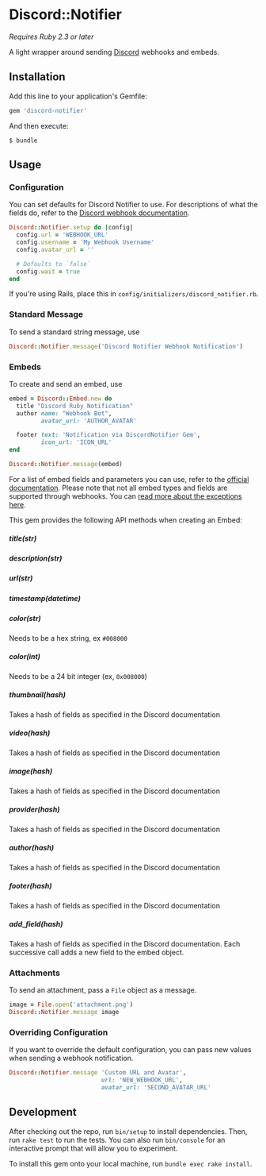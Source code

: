# Discord::Notifier

_Requires Ruby 2.3 or later_

A light wrapper around sending [Discord](https://discordapp.com) webhooks and embeds.

## Installation

Add this line to your application's Gemfile:

```ruby
gem 'discord-notifier'
```

And then execute:

    $ bundle

## Usage

### Configuration

You can set defaults for Discord Notifier to use. For descriptions of what the fields do, refer to the [Discord webhook documentation](https://discordapp.com/developers/docs/resources/webhook#execute-webhook).

```ruby
Discord::Notifier.setup do |config|
  config.url = 'WEBHOOK_URL'
  config.username = 'My Webhook Username'
  config.avatar_url = ''

  # Defaults to `false`
  config.wait = true
end
```

If you're using Rails, place this in `config/initializers/discord_notifier.rb`.

### Standard Message

To send a standard string message, use

```ruby
Discord::Notifier.message('Discord Notifier Webhook Notification')
```

### Embeds

To create and send an embed, use

```ruby
embed = Discord::Embed.new do
  title "Discord Ruby Notification"
  author name: "Webhook Bot",
         avatar_url: 'AUTHOR_AVATAR'

  footer text: 'Notification via DiscordNotifier Gem',
         icon_url: 'ICON_URL'
end

Discord::Notifier.message(embed)
```

For a list of embed fields and parameters you can use, refer to the [official documentation](https://discordapp.com/developers/docs/resources/channel#embed-object). Please note that not all embed types and fields are supported through webhooks. You can [read more about the exceptions here](https://discordapp.com/developers/docs/resources/webhook#execute-webhook).

This gem provides the following API methods when creating an Embed:

##### title(str)

##### description(str)

##### url(str)

##### timestamp(datetime)

##### color(str)

Needs to be a hex string, ex `#008000`

##### color(int)

Needs to be a 24 bit integer (ex, `0x008000`)

##### thumbnail(hash)

Takes a hash of fields as specified in the Discord documentation

##### video(hash)

Takes a hash of fields as specified in the Discord documentation

##### image(hash)

Takes a hash of fields as specified in the Discord documentation

##### provider(hash)

Takes a hash of fields as specified in the Discord documentation

##### author(hash)

Takes a hash of fields as specified in the Discord documentation

##### footer(hash)

Takes a hash of fields as specified in the Discord documentation

##### add_field(hash)

Takes a hash of fields as specified in the Discord documentation. Each successive call adds a new field to the embed object.

### Attachments

To send an attachment, pass a `File` object as a message.

```ruby
image = File.open('attachment.png')
Discord::Notifier.message image
```

### Overriding Configuration

If you want to override the default configuration, you can pass new values when sending a webhook notification.

```ruby
Discord::Notifier.message 'Custom URL and Avatar',
                          url: 'NEW_WEBHOOK_URL',
                          avatar_url: 'SECOND_AVATAR_URL'
```

## Development

After checking out the repo, run `bin/setup` to install dependencies. Then, run `rake test` to run the tests. You can also run `bin/console` for an interactive prompt that will allow you to experiment.

To install this gem onto your local machine, run `bundle exec rake install`.
